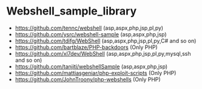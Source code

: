 Webshell_sample_library
=========
- https://github.com/tennc/webshell (asp,aspx,php,jsp,pl,py)
- https://github.com/ysrc/webshell-sample (asp,aspx,php,jsp)
- https://github.com/tdifg/WebShell (asp,aspx,php,jsp,pl,py,C# and so on)
- https://github.com/bartblaze/PHP-backdoors (Only PHP)
- https://github.com/xl7dev/WebShell (asp,aspx,php,jsp,pl,py,mysql,ssh and so on)
- https://github.com/tanjiti/webshellSample (asp,aspx,php,jsp)
- https://github.com/mattiasgeniar/php-exploit-scripts (Only PHP)
- https://github.com/JohnTroony/php-webshells (Only PHP)
